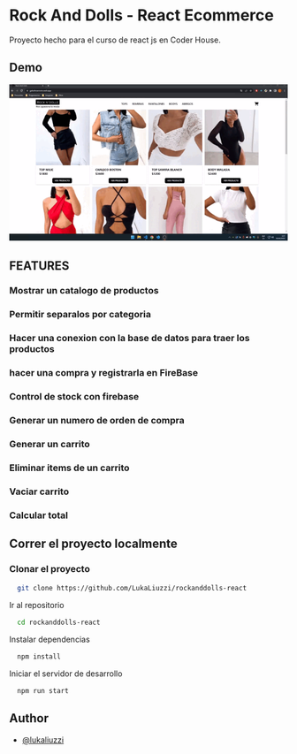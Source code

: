 # Rock And Dolls - React Ecommerce

Proyecto hecho para el curso de react js en Coder House.

## Demo

![](pageGif.gif)

## FEATURES​

### Mostrar un catalogo de productos

### Permitir separalos por categoria

### Hacer una conexion con la base de datos para traer los productos

### hacer una compra y registrarla en FireBase

### Control de stock con firebase

### Generar un numero de orden de compra

### Generar un carrito

### Eliminar items de un carrito

### Vaciar carrito

### Calcular total​

## Correr el proyecto localmente

### Clonar el proyecto

```bash
  git clone https://github.com/LukaLiuzzi/rockanddolls-react
```

Ir al repositorio

```bash
  cd rockanddolls-react
```

Instalar dependencias

```bash
  npm install
```

Iniciar el servidor de desarrollo

```bash
  npm run start
```

## Author

- [@lukaliuzzi](https://www.github.com/lukaliuzzi)
